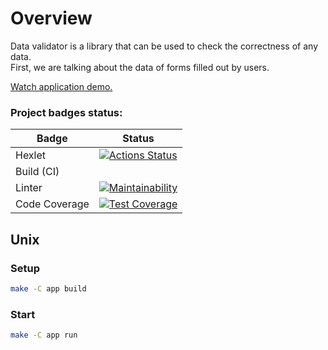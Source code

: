 # Overview

Data validator is a library that can be used to check the correctness of any data. <br>
First, we are talking about the data of forms filled out by users. <br>

[Watch application demo.]() <br>

### Project badges status:
| Badge         | Status |
|---------------|--------|
| Hexlet        |[![Actions Status](https://github.com/mpa-github/java-project-78/workflows/hexlet-check/badge.svg)](https://github.com/mpa-github/java-project-78/actions)|
| Build (CI)    ||
| Linter        |[![Maintainability](https://api.codeclimate.com/v1/badges/251e231b21dac26ca0e3/maintainability)](https://codeclimate.com/github/mpa-github/java-project-78/maintainability)|
| Code Coverage |[![Test Coverage](https://api.codeclimate.com/v1/badges/251e231b21dac26ca0e3/test_coverage)](https://codeclimate.com/github/mpa-github/java-project-78/test_coverage)|

## Unix
### Setup

```sh
make -C app build
```

### Start

```sh
make -C app run
```